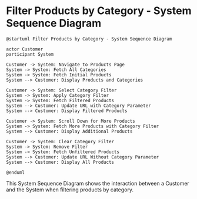 # Filter Products by Category - System Sequence Diagram

```plantuml
@startuml Filter Products by Category - System Sequence Diagram

actor Customer
participant System

Customer -> System: Navigate to Products Page
System -> System: Fetch All Categories
System -> System: Fetch Initial Products
System --> Customer: Display Products and Categories

Customer -> System: Select Category Filter
System -> System: Apply Category Filter
System -> System: Fetch Filtered Products
System --> Customer: Update URL with Category Parameter
System --> Customer: Display Filtered Products

Customer -> System: Scroll Down for More Products
System -> System: Fetch More Products with Category Filter
System --> Customer: Display Additional Products

Customer -> System: Clear Category Filter
System -> System: Remove Filter
System -> System: Fetch Unfiltered Products
System --> Customer: Update URL Without Category Parameter
System --> Customer: Display All Products

@enduml
```

This System Sequence Diagram shows the interaction between a Customer and the System when filtering products by category.
